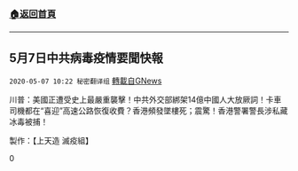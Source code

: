 ###  [:house:返回首頁](https://github.com/ourhimalayas/txt)
---

## 5月7日中共病毒疫情要聞快報
`2020-05-07 10:22 秘密翻译组` [轉載自GNews](https://gnews.org/zh-hant/196356/)

川普：美國正遭受史上最嚴重襲擊！中共外交部綁架14億中國人大放厥詞！卡車司機都在“喜迎”高速公路恢復收費？香港頻發墜樓死；震驚！香港警署警長涉私藏冰毒被捕！



製作：【上天造 滅疫組】

0
